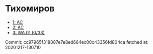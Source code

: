 # Тихомиров
- [1: AC](1.md)
- [2: AC](2.md)
- [3: WA 01 (0/33)](3.md)

Commit: cc97965f318087e7e8ed664ec00c43356fd804ca
 fetched at: 20201217-130710
